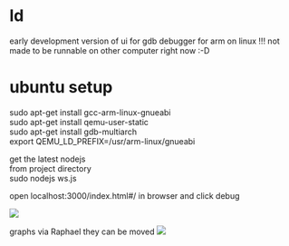 ld
==
early development version of ui for gdb debugger for arm on linux !!!
not made to be runnable on other computer right now  :-D 

ubuntu setup
==

  sudo apt-get install gcc-arm-linux-gnueabi <br/>
  sudo apt-get install qemu-user-static <br/>
  sudo apt-get install gdb-multiarch <br/>
  export QEMU_LD_PREFIX=/usr/arm-linux/gnueabi <br/>


get the latest nodejs<br/>
from project directory<br/>
  sudo nodejs ws.js<br/>

open localhost:3000/index.html#/ in browser and click debug





![](https://raw.github.com/NikolaMandic/ld/master/a.png)

graphs via Raphael they can be moved
![](https://raw.github.com/NikolaMandic/ld/master/b.png)
